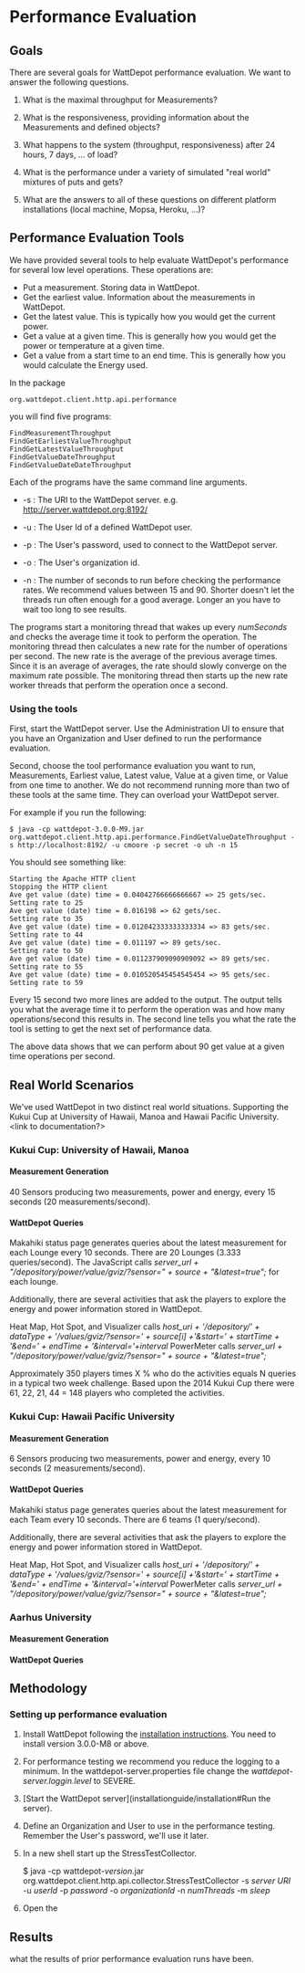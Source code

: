 # Performance Evaluation

## Goals

There are several goals for WattDepot performance evaluation. We want to answer the following questions.

1. What is the maximal throughput for Measurements?

2. What is the responsiveness, providing information about the Measurements and defined objects?

3. What happens to the system (throughput, responsiveness) after 24 hours, 7 days, ... of load?

4. What is the performance under a variety of simulated "real world" mixtures of puts and gets?

5. What are the answers to all of these questions on different platform installations (local machine, Mopsa, Heroku, ...)?



## Performance Evaluation Tools

We have provided several tools to help evaluate WattDepot's performance for several low level operations. These operations are:

* Put a measurement. Storing data in WattDepot.
* Get the earliest value. Information about the measurements in WattDepot.
* Get the latest value. This is typically how you would get the current power.
* Get a value at a given time. This is generally how you would get the power or temperature at a given time.
* Get a value from a start time to an end time. This is generally how you would calculate the Energy used.

In the package

    org.wattdepot.client.http.api.performance

you will find five programs:

    FindMeasurementThroughput    
    FindGetEarliestValueThroughput
    FindGetLatestValueThroughput
    FindGetValueDateThroughput
    FindGetValueDateDateThroughput

Each of the programs have the same command line arguments.

* -s <server URI>
: The URI to the WattDepot server. e.g. http://server.wattdepot.org:8192/

* -u <username>
: The User Id of a defined WattDepot user.

* -p <password>
: The User's password, used to connect to the WattDepot server.

* -o <organizationId>
: The User's organization id.

* -n <numSeconds>
: The number of seconds to run before checking the performance rates. We recommend values between 15 and 90. Shorter doesn't let the threads run often enough for a good average. Longer an you have to wait too long to see results.

The programs start a monitoring thread that wakes up every *numSeconds* and checks the average time it took to perform the operation. The monitoring thread then calculates a new rate for the number of operations per second. The new rate is the average of the previous average times. Since it is an average of averages, the rate should slowly converge on the maximum rate possible. The monitoring thread then starts up the new rate worker threads that perform the operation once a second.


### Using the tools

First, start the WattDepot server. Use the Administration UI to ensure that you have an Organization and User defined to run the performance evaluation.

Second, choose the tool performance evaluation you want to run, Measurements, Earliest value, Latest value, Value at a given time, or Value from one time to another. We do not recommend running more than two of these tools at the same time. They can overload your WattDepot server. 

For example if you run the following:

    $ java -cp wattdepot-3.0.0-M9.jar org.wattdepot.client.http.api.performance.FindGetValueDateThroughput -s http://localhost:8192/ -u cmoore -p secret -o uh -n 15

You should see something like:

    Starting the Apache HTTP client
    Stopping the HTTP client
    Ave get value (date) time = 0.04042766666666667 => 25 gets/sec.
    Setting rate to 25
    Ave get value (date) time = 0.016198 => 62 gets/sec.
    Setting rate to 35
    Ave get value (date) time = 0.012042333333333334 => 83 gets/sec.
    Setting rate to 44
    Ave get value (date) time = 0.011197 => 89 gets/sec.
    Setting rate to 50
    Ave get value (date) time = 0.011237909090909092 => 89 gets/sec.
    Setting rate to 55
    Ave get value (date) time = 0.010520545454545454 => 95 gets/sec.
    Setting rate to 59

Every 15 second two more lines are added to the output.  The output tells you what the average time it to perform the operation was and how many operations/second this results in. The second line tells you what the rate the tool is setting to get the next set of performance data. 

The above data shows that we can perform about 90 get value at a given time operations per second.


## Real World Scenarios

We've used WattDepot in two distinct real world situations.  Supporting the Kukui Cup at University of Hawaii, Manoa and Hawaii Pacific University. <link to documentation?>

### Kukui Cup: University of Hawaii, Manoa

#### Measurement Generation

40 Sensors producing two measurements, power and energy, every 15 seconds (20 measurements/second).

#### WattDepot Queries

Makahiki status page generates queries about the latest measurement for each Lounge every 10 seconds. There are 20 Lounges (3.333 queries/second). The JavaScript calls *server_url + "/depository/power/value/gviz/?sensor=" + source + "&latest=true";* for each lounge.

Additionally, there are several activities that ask the players to explore the energy and power information stored in WattDepot.

Heat Map, Hot Spot, and Visualizer calls   *host_uri + '/depository/' + dataType + '/values/gviz/?sensor=' + source[i] +'&start=' + startTime + '&end=' + endTime + '&interval='+interval*
PowerMeter calls *server_url + "/depository/power/value/gviz/?sensor=" + source + "&latest=true";*

Approximately 350 players times X % who do the activities equals N queries in a typical two week challenge. Based upon the 2014 Kukui Cup there were 61, 22, 21, 44 = 148 players who completed the activities.

### Kukui Cup: Hawaii Pacific University

#### Measurement Generation

6 Sensors producing two measurements, power and energy, every 10 seconds (2 measurements/second).

#### WattDepot Queries

Makahiki status page generates queries about the latest measurement for each Team every 10 seconds. There are 6 teams (1 query/second). 

Additionally, there are several activities that ask the players to explore the energy and power information stored in WattDepot.

Heat Map, Hot Spot, and Visualizer calls   *host_uri + '/depository/' + dataType + '/values/gviz/?sensor=' + source[i] +'&start=' + startTime + '&end=' + endTime + '&interval='+interval*
PowerMeter calls *server_url + "/depository/power/value/gviz/?sensor=" + source + "&latest=true";*


### Aarhus University

#### Measurement Generation

#### WattDepot Queries


## Methodology

### Setting up performance evaluation

1. Install WattDepot following the [installation instructions](installationguide/installation). You need to install version 3.0.0-M8 or above.
2. For performance testing we recommend you reduce the logging to a minimum. In the wattdepot-server.properties file change the *wattdepot-server.loggin.level* to SEVERE.
3. [Start the WattDepot server](installationguide/installation#Run the server). 
4. Define an Organization and User to use in the performance testing. Remember the User's password, we'll use it later.
5. In a new shell start up the StressTestCollector.
    
    $ java -cp wattdepot-*version*.jar org.wattdepot.client.http.api.collector.StressTestCollector -s *server URI* -u *userId* -p *password* -o *organizationId* -n *numThreads* -m *sleep*

6. Open the 

## Results

what the results of prior performance evaluation runs have been.
